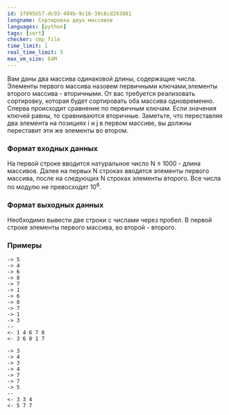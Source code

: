 ```yaml
---
id: 1f095b57-dc93-494b-9c16-39c8cd293881
longname: Сортировка двух массивов
languages: [python]
tags: [sort]
checker: cmp_file
time_limit: 1
real_time_limit: 5
max_vm_size: 64M
---
```



Вам даны два массива одинаковой длины, содержащие числа. Элементы первого массива назовем первичными ключами,элементы второго массива - вторичными. От вас требуется реализовать сортировку, которая будет сортировать оба массива одновременно. Сперва происходит сравнение по первичным ключам. Если значения ключей равны, то сравниваются вторичные. Заметьте, что переставляя два элемента на позициях i и j в первом массиве, вы должны переставит эти же элементы во втором.

### Формат входных данных

На первой строке вводится натуральное число N &leq; 1000 - длина массивов. Далее на первых N строках вводятся элементы первого массива, после на следующих N строках элементы второго. Все числа по модулю не превосходят 10<sup>6</sup>.

### Формат выходных данных

Необходимо вывести две строки с числами через пробел. В первой строке элементы первого массива, во второй - второго.

### Примеры

```
-> 5
-> 4
-> 6
-> 8
-> 7
-> 1
-> 6
-> 8
-> 7
-> 1
-> 3
--
<- 1 4 6 7 8
<- 3 6 8 1 7
```

```
-> 3
-> 4
-> 3
-> 4
-> 7
-> 7
-> 5
--
<- 3 3 4
<- 5 7 7
```
